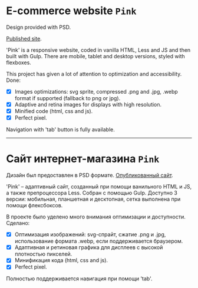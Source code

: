 # E-commerce website `Pink`

Design provided with PSD.

[Published site](https://artcherenkov-portfolio.github.io/pink/).

'Pink' is a responsive website, coded in vanilla HTML, Less and JS and then built with Gulp. There are mobile, tablet and desktop versions, styled with flexboxes.

This project has given a lot of attention to optimization and accessibility. Done:
- [x] Images optimizations: svg sprite, compressed .png and .jpg, .webp format if supported (fallback to png or jpg).
- [x] Adaptive and retina images for displays with high resolution.
- [x] Minified code (html, css and js).
- [x] Perfect pixel.

Navigation with 'tab' button is fully available.

----

# Сайт интернет-магазина `Pink`

Дизайн был предоставлен в PSD формате.
[Опубликованный сайт](https://artcherenkov-portfolio.github.io/pink/).

'Pink' – адаптивный сайт, созданный при помощи ванильного HTML и JS, а также препроцессора Less. Собран с помощью Gulp. Доступно 3 версии: мобильная, планшетная и десктопная, сетка выполнена при помощи флексбоксов.

В проекте было уделено много внимания оптимизации и доступности. Сделано: 

- [x] Оптимизация изображений: svg-спрайт, сжатие .png и .jpg, использование формата .webp, если поддерживается браузером.
- [x] Адаптивная и ретиновая графика для дисплеев с высокой плотностью пикселей.
- [x] Минификация кода (html, css and js).
- [x] Perfect pixel.

Полностью поддерживается навигация при помощи 'tab'.
